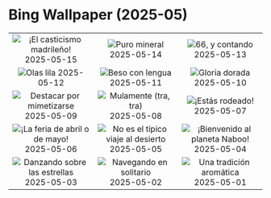 # Bing Wallpaper (2025-05)

|  |  |  |
|:---:|:---:|:---:|
| ![](https://www.bing.com/th?id=OHR.SanIsidroMadrid_ES-ES1627425280_400x240.jpg "¡El casticismo madrileño!") 2025-05-15 | ![](https://www.bing.com/th?id=OHR.SardiniaFlavia_ES-ES1538171491_400x240.jpg "Puro mineral") 2025-05-14 | ![](https://www.bing.com/th?id=OHR.TorresChile_ES-ES1426138638_400x240.jpg "66, y contando") 2025-05-13 |
| ![](https://www.bing.com/th?id=OHR.IrisGarden_ES-ES1321322600_400x240.jpg "Olas lila") 2025-05-12 | ![](https://www.bing.com/th?id=OHR.LeopardMother_ES-ES1210066604_400x240.jpg "Beso con lengua") 2025-05-11 | ![](https://www.bing.com/th?id=OHR.MinnesotaRotunda_ES-ES1077273863_400x240.jpg "Gloria dorada") 2025-05-10 |
| ![](https://www.bing.com/th?id=OHR.CuteChameleon_ES-ES0921973788_400x240.jpg "Destacar por mimetizarse") 2025-05-09 | ![](https://www.bing.com/th?id=OHR.RhyoliteDonkeys_ES-ES0826770025_400x240.jpg "Mulamente (tra, tra)") 2025-05-08 | ![](https://www.bing.com/th?id=OHR.DunluceIreland_ES-ES0624885257_400x240.jpg "¡Estás rodeado!") 2025-05-07 |
| ![](https://www.bing.com/th?id=OHR.SevillaFairMay_ES-ES5278862844_400x240.jpg "¡La feria de abril o de mayo!") 2025-05-06 | ![](https://www.bing.com/th?id=OHR.FlyoverNamibia_ES-ES6293940191_400x240.jpg "No es el típico viaje al desierto") 2025-05-05 | ![](https://www.bing.com/th?id=OHR.SevilleNaboo_ES-ES5034292868_400x240.jpg "¡Bienvenido al planeta Naboo!") 2025-05-04 |
| ![](https://www.bing.com/th?id=OHR.ArchesGalaxy_ES-ES4610522421_400x240.jpg "Danzando sobre las estrellas") 2025-05-03 | ![](https://www.bing.com/th?id=OHR.BrazilHeron_ES-ES2902878903_400x240.jpg "Navegando en solitario") 2025-05-02 | ![](https://www.bing.com/th?id=OHR.PinkPlumeria_ES-ES3406077464_400x240.jpg "Una tradición aromática") 2025-05-01 |
